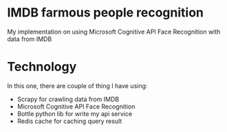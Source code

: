# IMDB farmous people recognition
My implementation on using Microsoft Cognitive API Face Recognition with data from IMDB

# Technology
In this one, there are couple of thing I have using:
- Scrapy for crawling data from IMDB 
- Microsoft Cognitive API Face Recognition
- Bottle python lib for write my api service 
- Redis cache for caching query result
